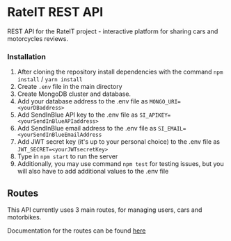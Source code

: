 # RateIT REST API

REST API for the RateIT project - interactive platform for sharing cars and motorcycles reviews.

### Installation

1. After cloning the repository install dependencies with the command `npm install` / `yarn install`
2. Create `.env` file in the main directory
3. Create MongoDB cluster and database.
4. Add your database address to the .env file as `MONGO_URI=<yourDBaddress>`
5. Add SendInBlue API key to the .env file as `SI_APIKEY=<yourSendInBlueAPIaddress>`
6. Add SendInBlue email address to the .env file as `SI_EMAIL=<yourSendInBlueEmailAddress`
7. Add JWT secret key (it's up to your personal choice) to the .env file as `JWT_SECRET=<yourJWTsecretKey>`
8. Type in `npm start` to run the server
9. Additionally, you may use command `npm test` for testing issues, but you will also have to add additional values to the .env file

## Routes

This API currently uses 3 main routes, for managing users, cars and motorbikes.

Documentation for the routes can be found [here](https://github.com/KowalewskiPawel/RateIT-REST-API/wiki/API-Routes)


